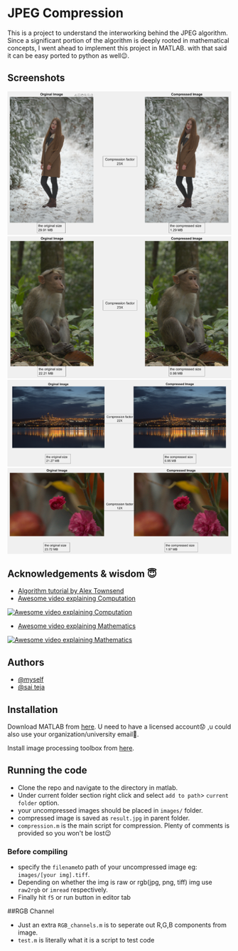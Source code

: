 
# JPEG Compression

This is a project to understand the interworking behind the JPEG algorithm. 
Since a significant portion of the algorithm is deeply rooted in mathematical concepts,
I went ahead to implement this project in MATLAB. with that said it can be easy ported to 
python as well😉.

## Screenshots

![](screenshots/lady%20in%20snow.png)
![](/screenshots/monke_screenshot.png)
![](/screenshots/night%20city.png)
![](/screenshots/rose%20screenshot.png)

## Acknowledgements & wisdom 😇

 - [Algorithm tutorial by Alex Townsend](http://pi.math.cornell.edu/~web6140/TopTenAlgorithms/JPEG.html)
 -  [Awesome video explaining Computation](https://www.youtube.com/watch?v=Kv1Hiv3ox8I) 
  
 [![Awesome video explaining Computation](http://img.youtube.com/vi/Kv1Hiv3ox8I/0.jpg)](https://www.youtube.com/watch?v=Kv1Hiv3ox8I "Awesome video explaining Computation")
 
 - [Awesome video explaining Mathematics](https://youtu.be/0me3guauqOU)
 
 [![Awesome video explaining Mathematics](http://img.youtube.com/vi/0me3guauqOU/0.jpg)](https://youtu.be/0me3guauqOU "Awesome video explaining Mathematics")


## Authors

- [@myself](https://www.github.com/sameeriron42)
- [@sai teja](https://github.com/sai1027)


## Installation


Download MATLAB from [here](https://matlab.mathworks.com/). U need to have a licensed account😟
,u could also use your organization/university email🙂.

Install image processing toolbox from [here](https://in.mathworks.com/products/image.html).

## Running the code

- Clone the repo and navigate to the directory in matlab.
- Under current folder section right click and  select `add to path`> `current folder` option.
- your uncompressed images should be placed in `images/` folder.
- compressed image is saved as `result.jpg` in parent folder.
- `compression.m` is the main script for compression. Plenty of comments is provided so you won't be lost😉
### Before compiling
- specify the `filename`to path of your uncompressed image eg: `images/[your img].tiff`.
- Depending on whether the img is raw or rgb(jpg, png, tiff) img use `raw2rgb` or `imread` respectively.
- Finally hit `f5` or run button in editor tab

##RGB Channel
- Just an extra `RGB_channels.m` is to seperate out R,G,B components from image.
![]()
- `test.m` is literally what it is a script to test code





